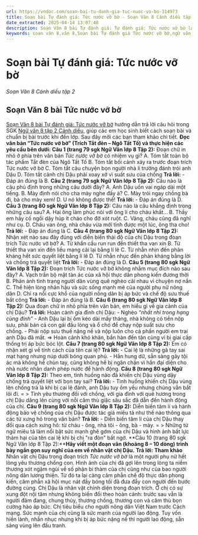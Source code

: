 ```yaml
---
url: https://vndoc.com/soan-bai-tu-danh-gia-tuc-nuoc-vo-bo-314973
title: Soạn bài Tự đánh giá: Tức nước vỡ bờ - Soạn Văn 8 Cánh diều tập 2 - VnDoc.com
date_extracted: 2025-04-14 13:07:48
description: Soạn Văn 8 bài Tự đánh giá: Tự đánh giá: Tức nước vỡ bờ là bài soạn mẫu thuộc chương trình Ngữ văn lớp 8, học kì 2. Mời các bạn cùng tham khảo bài soạn để chuẩn bị cho bài học sắp tới của mình.
keywords: soạn văn 8,văn 8,Soạn bài Tự đánh giá Tức nước vỡ bờ,ngữ văn 8,soan van 8,soạn văn lớp 8,giải văn 8,soạn văn 8 tập 2,soạn văn 8 Tự đánh giá Tức nước vỡ bờ,soạn Tức nước vỡ bờ,soạn văn 8 cánh diều,văn 8 cánh diều,ngữ văn 8 cánh diều,tự đánh giá tức nước vỡ bờ
---
```


# Soạn bài Tự đánh giá: Tức nước vỡ bờ
 _Soạn Văn 8 Cánh diều tập 2_
## **Soạn Văn 8 bài Tức nước vỡ bờ**
[Soạn Văn 8 bài Tự đánh giá: Tức nước vỡ bờ](<https://vndoc.com/soan-bai-tu-danh-gia-tuc-nuoc-vo-bo-314973>) hướng dẫn trả lời câu hỏi trong SGK [Ngữ văn 8 tập 2 Cánh diều](<https://vndoc.com/ngu-van-8-canh-dieu>), giúp các em học sinh biết cách soạn bài và chuẩn bị bài trước khi đến lớp. Sau đây mời các bạn tham khảo chi tiết.
**Đọc văn bản “Tức nước vỡ bờ” \(Trích Tắt đèn – Ngô Tất Tố\) và thực hiện các yêu cầu bên dưới:**
**Câu 1 \(trang 79 sgk Ngữ Văn lớp 8 Tập 2\):**
Đoạn chữ in nhỏ ở phía trên văn bản _Tức nước vỡ bờ_ có nhiệm vụ gì?
A. Tóm tắt toàn bộ tác phẩm Tắt đèn của Ngô Tất Tố
B. Tóm tắt bối cảnh xảy ra trước đoạn trích Tức nước vỡ bờ
C. Tóm tắt câu chuyện bọn người nhà lí trưởng đánh trói anh Dậu
D. Tóm tắt cảnh chị Dậu phải xoay xở vì suất sưu của chồng
**Trả lời:**
\- Đáp án đúng là B.
**Câu 2 \(trang 79 sgk Ngữ Văn lớp 8 Tập 2\):**
Câu nào là câu phủ định trong những câu dưới đây?
A. Anh Dậu uốn vai ngáp dài một tiếng.
B. Mày định nói cho cha mày nghe đấy à?
C. Mày trói ngay chồng bà đi, bà cho mày xem\!
D. U nó không được thế\!
**Trả lời:**
\- Đáp án đúng là D.
**Câu 3 \(trang 80 sgk Ngữ Văn lớp 8 Tập 2\):**
Câu nào là câu khẳng định trong những câu sau?
A. Hai ông làm phúc nói với ông lí cho cháu khất...
B. Thầy em hãy cố ngồi dậy húp ít cháo cho đỡ xót ruột.
C. Vâng, cháu cũng đã nghĩ như cụ.
D. Cháu van ông, nhà cháu vừa mới tỉnh được một lúc, ông tha cho\!
**Trả lời:**
\- Đáp án đúng là C.
**Câu 4 \(trang 80 sgk Ngữ Văn lớp 8 Tập 2\):**
Nhận xét nào sau đây đúng với diễn biến thái độ của chị Dậu trong đoạn trích Tức nước vỡ bờ?
A. Từ khẩn cầu run run đến thiết tha van xin
B. Từ thiết tha van xin đến liều mạng cãi lại bằng lí lẽ
C. Từ nhẫn nhịn đến phản kháng hết sức quyết liệt bằng lí lẽ
D. Từ nhẫn nhục đến phản kháng bằng lời và chống trả quyết liệt
**Trả lời:**
\- Đáp án đúng là D.
**Câu 5 \(trang 80 sgk Ngữ Văn lớp 8 Tập 2\):**
Đoạn trích Tức nước vỡ bờ không nhằm mục đích nào sau đây?
A. Vạch trần bộ mặt tàn ác của xã hội thực dân phong kiến đương thời
B. Phản ánh tình trạng người dân vùng quê nghèo cãi nhau vì chuyện nợ nần
C. Thể hiện lòng nhân hậu và sức sống mạnh mẽ của người phụ nữ nông dân
D. Chỉ ra nỗi cực khổ của người nông dân bị áp bức và chế độ sưu thuế bất công
**Trả lời:**
\- Đáp án đúng là B.
**Câu 6 \(trang 80 sgk Ngữ Văn lớp 8 Tập 2\):**
Qua đoạn chữ in nhỏ phía trên văn bản, em hiểu gì về gia cảnh của chị Dậu?
**Trả lời:**
Hoàn cảnh gia đình chị Dậu:
\- Nghèo _“nhất nhì trong hạng cùng đinh”_
\- Anh Dậu lại bị ốm kéo dài mấy tháng, nhà không có tiền nộp sưu, phải bán cả con gái đầu lòng và ổ chó để chạy nộp suất sưu cho chồng.
\- Phải nộp sưu thuế nặng nề và nộp luôn cho cả phần người em trai anh Dậu đã mất.
=> Hoàn cảnh khó khăn, bần hàn đến tận cùng vì bị giai cấp thống trị áp bức bóc lột.
**Câu 7 \(trang 80 sgk Ngữ Văn lớp 8 Tập 2\):**
Em có nhận xét gì về tính cách của tên cai lệ?
**Trả lời:**
\- Cai lệ là những gã tay sai mạt hạng nhưng núp dưới bóng quan phủ.
\- Hắn hung dữ, sẵn sàng gây tội ác mà không hề chùn tay, cũng không hề bị ngăn chặn vì hắn đại diện cho nhà nước nhân danh phép nước để hành động.
**Câu 8 \(trang 80 sgk Ngữ Văn lớp 8 Tập 2\):**
Theo em, tình huống nào đã khiến chị Dậu vùng dậy chống trả quyết liệt với bọn tay sai?
**Trả lời:**
\- Tình huống khiến chị Dậu vùng lên chống trả là khi bị cai lệ đánh, anh Dậu tuy ốm yếu nhưng chúng vẫn bắt lôi đi.
= > Tình yêu thương đối với chồng, với gia đình với quê hương trong chị Dậu dâng lên cùng với nỗi căm thù giặc sâu sắc đã dẫn đến hành động của chị.
**Câu 9 \(trang 80 sgk Ngữ Văn lớp 8 Tập 2\):**
Diễn biến tâm lí và hành động bảo vệ chồng của chị Dậu được tác giả miêu tả như thế nào thông qua các từ xưng hô trong văn bản?
**Trả lời:**
\- Diễn biến tâm lí của chị Dậu thay đổi qua cách xưng hô: từ cháu - ông, nhà tôi - ông, bà - mày.
= > Những từ ngữ miêu tả làm nổi bật sức mạnh ghê gớm của chị Dậu và hình ảnh bất lực thảm hại của tên cai lệ khi bị chị "ra đòn" bất ngờ.
**Câu 10 \(trang 80 sgk Ngữ Văn lớp 8 Tập 2\):****Hãy viết một đoạn văn \(khoảng 8 – 10 dòng\) trình bày ngắn gọn suy nghĩ của em về nhân vật chị Dậu.**
**Trả lời:**
**Tham khảo**
Nhân vật chị Dậu trong đoạn trích _Tức nước vỡ bờ_ là một người phụ nữ hết lòng yêu thương chồng con. Hình ảnh của chị đã gợi lên trong lòng ta niềm thương xót ngậm ngùi về số phận bi thảm của chị cũng như của bao người nông dân lương thiện. Từ đó ta lại càng căm phẫn chế độ thực dân phong kiến, căm phẫn xã hội mục nát đầy bóng tối đã đưa đẩy con người đến bước đường cùng. Chị Dậu là nhân vật chính diện trong đoạn trích. Ở chị có sự xung đột nội tâm nhưng không biến đổi theo hoàn cảnh: trước sau vẫn là người đảm đang, chung thủy, thương chồng, thương con và căm thù bọn cường hào áp bức. Chị tiêu biểu cho người nông dân Việt Nam trước Cách mạng. Sức mạnh của chị cũng là sức mạnh của người lao động. Tuy vốn hiền lành, nhẫn nhục nhưng khi bị áp bức nặng nề thì người lao động, sẵn sàng vùng lên đấu tranh.
